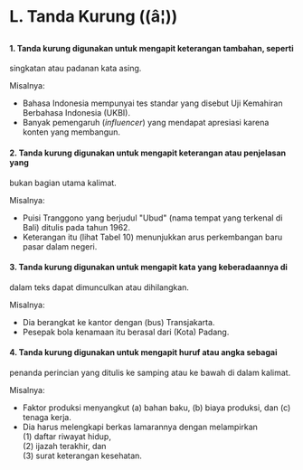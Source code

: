 # L. Tanda Kurung ((â¦))

#### 1\. Tanda kurung digunakan untuk mengapit keterangan tambahan, seperti
singkatan atau padanan kata asing.

Misalnya:

  * Bahasa Indonesia mempunyai tes standar yang disebut Uji Kemahiran Berbahasa Indonesia (UKBI).
  * Banyak pemengaruh (_influencer_) yang mendapat apresiasi karena konten yang membangun.

#### 2\. Tanda kurung digunakan untuk mengapit keterangan atau penjelasan yang
bukan bagian utama kalimat.

Misalnya:

  * Puisi Tranggono yang berjudul "Ubud" (nama tempat yang terkenal di Bali) ditulis pada tahun 1962.
  * Keterangan itu (lihat Tabel 10) menunjukkan arus perkembangan baru pasar dalam negeri.

#### 3\. Tanda kurung digunakan untuk mengapit kata yang keberadaannya di
dalam teks dapat dimunculkan atau dihilangkan.

Misalnya:

  * Dia berangkat ke kantor dengan (bus) Transjakarta.
  * Pesepak bola kenamaan itu berasal dari (Kota) Padang.

#### 4\. Tanda kurung digunakan untuk mengapit huruf atau angka sebagai
penanda perincian yang ditulis ke samping atau ke bawah di dalam kalimat.

Misalnya:

  * Faktor produksi menyangkut (a) bahan baku, (b) biaya produksi, dan (c) tenaga kerja.
  * Dia harus melengkapi berkas lamarannya dengan melampirkan  
(1) daftar riwayat hidup,  
(2) ijazah terakhir, dan  
(3) surat keterangan kesehatan.
